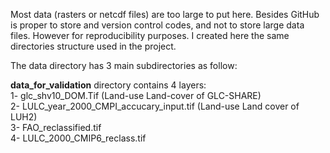 Most data (rasters or netcdf files) are too large to put here. Besides GitHub is proper to store and version control codes, and not to store large data files. However for reproducibility purposes. I created here the same directories structure used in the project.

The data directory has 3 main subdirectories as follow:<br />

**data_for_validation** directory contains 4 layers: <br />
1- glc_shv10_DOM.Tif (Land-use Land-cover of GLC-SHARE) <br />
2- LULC_year_2000_CMPI_accucary_input.tif (Land-use Land cover of LUH2)<br />
3- FAO_reclassified.tif<br />
4- LULC_2000_CMIP6_reclass.tif<br />

 
